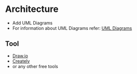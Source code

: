 # Architecture

* Add UML Diagrams
* For information about UML Diagrams refer: [UML Diagrams](https://www.uml-diagrams.org/uml-25-diagrams.html)
## Tool
* [Draw.io](https://app.diagrams.net/)
* [Creately](https://app.creately.com/diagram/create)
* or any other free tools
